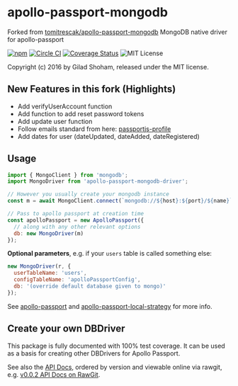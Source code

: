 # apollo-passport-mongodb

Forked from [tomitrescak/apollo-passport-mongodb](https://github.com/tomitrescak/apollo-passport-mongodb)
MongoDB native driver for apollo-passport


[![npm](https://img.shields.io/npm/v/apollo-passport-mongodb.svg?maxAge=2592000)](https://www.npmjs.com/package/apollo-passport-mongodb) [![Circle CI](https://circleci.com/gh/tomitrescak/apollo-passport-mongodb.svg?style=shield)](https://circleci.com/gh/tomitrescak/apollo-passport-mongodb) [![Coverage Status](https://coveralls.io/repos/github/tomitrescak/apollo-passport-mongodb/badge.svg?branch=master)](https://coveralls.io/github/tomitrescak/apollo-passport-mongodb?branch=master) ![MIT License](https://img.shields.io/badge/license-MIT-blue.svg)

Copyright (c) 2016 by Gilad Shoham, released under the MIT license.

## New Features in this fork (Highlights)
* Add verifyUserAccount function
* Add function to add reset password tokens
* Add update user function
* Follow emails standard from here: [passportjs-profile](http://passportjs.org/docs/profile)
* Add dates for user (dateUpdated, dateAdded, dateRegistered)

## Usage

```js
import { MongoClient } from 'mongodb';
import MongoDriver from 'apollo-passport-mongodb-driver';

// However you usually create your mongodb instance
const m = await MongoClient.connect(`mongodb://${host}:${port}/${name}`);

// Pass to apollo passport at creation time
const apolloPassport = new ApolloPassport({
  // along with any other relevant options
  db: new MongoDriver(m)
});
```

**Optional parameters**, e.g. if your `users` table is called something else:

```js
new MongoDriver(r, {
  userTableName: 'users',
  configTableName: 'apolloPassportConfig',
  db: '(override default database given to mongo)'
});
```

See [apollo-passport](https://github.com/apollo-passport/apollo-passport) and [apollo-passport-local-strategy](https://github.com/GiladShoham/apollo-passport-local-strategy) for more info.

## Create your own DBDriver

This package is fully documented with 100% test coverage.  It can be used as a basis for creating other DBDrivers for Apollo Passport.

See also the [API Docs](docs/api/apollo-passport-rethinkdbdash), ordered by version and viewable online via rawgit, e.g. [v0.0.2 API Docs on RawGit](https://cdn.rawgit.com/apollo-passport/rethinkdbdash/master/docs/api/apollo-passport-rethinkdbdash/0.0.2/RethinkDBDashDriver.html).
